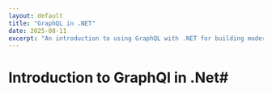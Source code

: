 ```yaml
---
layout: default
title: "GraphQL in .NET"
date: 2025-08-11
excerpt: "An introduction to using GraphQL with .NET for building modern APIs."
---
```


# Introduction to GraphQl in .Net#